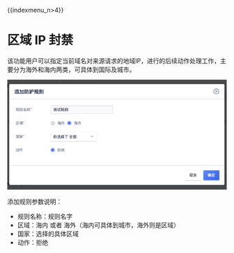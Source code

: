 {{indexmenu_n>4}}

# 区域 IP 封禁

该功能⽤户可以指定当前域名对来源请求的地域IP，进行的后续动作处理工作，主要分为海外和海内两类，可具体到国际及城市。

![waf55.png](/images/opintro/waf55.png)

添加规则参数说明：

  - 规则名称：规则名字
  - 区域：海内 或者 海外（海内可具体到城市，海外则是区域）
  - 国家：选择的具体区域
  - 动作：拒绝
